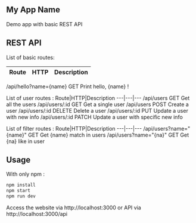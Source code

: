 ## My App Name
Demo app with basic REST API

## REST API
List of basic routes:

Route|HTTP|Description
---|---|---
/api/hello?name={name}  GET   Print hello, {name} !

List of user routes :
Route|HTTP|Description
---|---|---
/api/users      GET     Get all the users
/api/users/:id  GET     Get a single user
/api/users      POST    Create a user
/api/users/:id  DELETE  Delete a user
/api/users/:id  PUT     Update a user with new info
/api/users/:id  PATCH   Update a user with specific new info

List of filter routes :
Route|HTTP|Description
---|---|---
/api/users?name="{name}"  GET   Get {name} match in users
/api/users?name="{na}"    GET   Get {na} like in user

## Usage
With only npm :

```javascript
npm install
npm start
npm run dev
```

Access the website via http://localhost:3000 or API via http://localhost:3000/api
